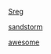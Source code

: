 [Sreg](https://github.com/n0tr00t/Sreg)

[sandstorm](https://github.com/sandstorm-io/sandstorm)

[awesome](https://github.com/flyhigher139/awesome-github-repo)